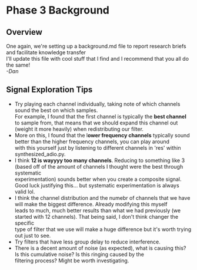 # Phase 3 Background
## Overview
One again, we're setting up a background.md file to report research briefs and facilitate knowledge transfer  
I'll update this file with cool stuff that I find and I recommend that you all do the same!  
*-Dan*
## Signal Exploration Tips
* Try playing each channel individually, taking note of which channels sound the best on which samples.  
For example, I found that the first channel is typically the **best channel** to sample from, that means that we 
should expand this channel out (weight it more heavily) when redistributing our filter.  
* More on this, I found that the l**ower frequency channels** typically sound better than the higher frequency channels, you can play around  
with this yourself just by listening to different channels in 'res' within synthesized_adio.py.  
* I think **12 is wayyyy too many channels**. Reducing to something like 3 (based off of the amount of channels I thought were the best through systematic  
experimentation) sounds better when you create a composite signal. Good luck justifying this... but systematic experimentation is always valid lol.   
* I think the channel distribution and the numebr of channels that we have will make the biggest difference. Already modifying this myself  
leads to much, much better results than what we had previously (we started with 12 channels). That being said, I don't think changer the specific  
type of filter that we use will make a huge difference but it's worth trying out just to see.  
* Try filters that have less group delay to reduce interference.  
* There is a decent amount of noise (as expected), what is causing this? Is this cumulative noise? Is this ringing caused by the  
filtering process? Might be worth investigating.  